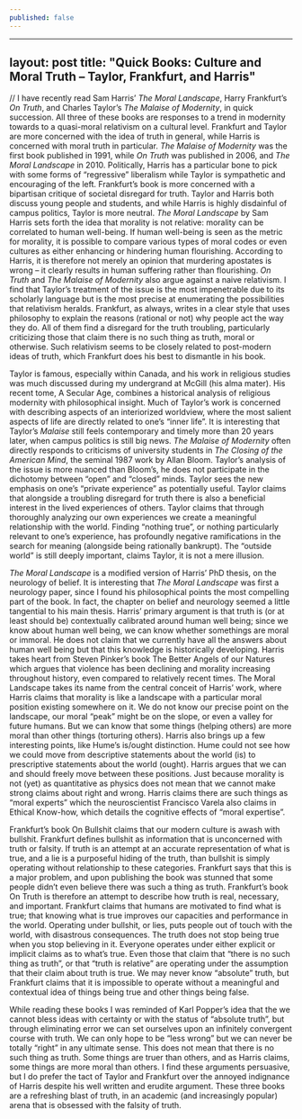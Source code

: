 ```yaml
---
published: false
---
```

---
layout: post
title: "Quick Books: Culture and Moral Truth – Taylor, Frankfurt, and Harris"
---

//	I have recently read Sam Harris’ _The Moral Landscape_, Harry Frankfurt’s _On Truth_, and Charles Taylor’s _The Malaise of Modernity_, in quick succession. All three of these books are responses to a trend in modernity towards to a quasi-moral relativism on a cultural level. Frankfurt and Taylor are more concerned with the idea of truth in general, while Harris is concerned with moral truth in particular. _The Malaise of Modernity_ was the first book published in 1991, while _On Truth_ was published in 2006, and _The Moral Landscape_ in 2010. Politically, Harris has a particular bone to pick with some forms of “regressive” liberalism while Taylor is sympathetic and encouraging of the left. Frankfurt’s book is more concerned with a bipartisan critique of societal disregard for truth. Taylor and Harris both discuss young people and students, and while Harris is highly disdainful of campus politics, Taylor is more neutral. 
	_The Moral Landscape_ by Sam Harris sets forth the idea that morality is not relative: morality can be correlated to human well-being. If human well-being is seen as the metric for morality, it is possible to compare various types of moral codes or even cultures as either enhancing or hindering human flourishing. According to Harris, it is therefore not merely an opinion that murdering apostates is wrong – it clearly results in human suffering rather than flourishing. _On Truth_ and _The Malaise of Modernity_ also argue against a naive relativism. I find that Taylor’s treatment of the issue is the most impenetrable due to its scholarly language but is the most precise at enumerating the possibilities that relativism heralds. Frankfurt, as always, writes in a clear style that uses philosophy to explain the reasons (rational or not) why people act the way they do. All of them find a disregard for the truth troubling, particularly criticizing those that claim there is no such thing as truth, moral or otherwise. Such relativism seems to be closely related to post-modern ideas of truth, which Frankfurt does his best to dismantle in his book.
    
Taylor is famous, especially within Canada, and his work in religious studies was much discussed during my undergrand at McGill (his alma mater). His recent tome, A Secular Age, combines a historical analysis  of religious modernity with philosophical insight. Much of Taylor’s work is concerned with describing aspects of an interiorized worldview, where the most salient aspects of life are directly related to one’s “inner life”. It is interesting that Taylor’s _Malaise_ still feels contemporary and timely more than 20 years later, when campus politics is still big news. _The Malaise of Modernity_ often directly responds to criticisms of university students in _The Closing of the American Mind_, the seminal 1987 work by Allan Bloom. Taylor’s analysis of the issue is more nuanced than Bloom’s, he does not participate in the dichotomy between “open” and “closed” minds. Taylor sees the new emphasis on one’s “private experience” as potentially useful. Taylor claims that alongside a troubling disregard for truth there is also a beneficial interest in the lived experiences of others. Taylor claims that through thoroughly analyzing our own experiences we create a meaningful relationship with the world. Finding “nothing true”, or nothing particularly relevant to one’s experience, has profoundly negative ramifications in the search for meaning (alongside being rationally bankrupt).  The “outside world” is still deeply important, claims Taylor, it is not a mere illusion.
    
_The Moral Landscape_ is a modified version of Harris’ PhD thesis, on the neurology of belief. It is interesting that _The Moral Landscape_ was first a neurology paper, since I found his philosophical points the most compelling part of the book. In fact, the chapter on belief and neurology seemed a little tangential to his main thesis. Harris’ primary argument is that truth is (or at least should be) contextually calibrated around human well being; since we know about human well being, we can know whether somethings are moral or immoral. He does not claim that we currently have all the answers about human well being but that this knowledge is historically developing. Harris takes heart from Steven Pinker’s book The Better Angels of our Natures which argues that violence has been declining and morality increasing throughout history, even compared to relatively recent times. The Moral Landscape takes its name from the central conceit of Harris’ work, where Harris claims that morality is like a landscape with a particular moral position existing somewhere on it. We do not know our precise point on the landscape, our moral “peak” might be on the slope, or even a valley for future humans. But we can know that some things (helping others) are more moral than other things (torturing others). Harris also brings up a few interesting points, like Hume’s is/ought distinction. Hume could not see how we could move from descriptive statements about the world (is) to prescriptive statements about the world (ought). Harris argues that we can and should freely move between these positions. Just because morality is not (yet) as quantitative as physics does not mean that we cannot make strong claims about right and wrong. Harris claims there are such things as “moral experts” which the neuroscientist Francisco Varela also claims in Ethical Know-how, which details the cognitive effects of “moral expertise”.
    
Frankfurt’s book On Bullshit claims that our modern culture is awash with bullshit. Frankfurt defines bullshit as information that is unconcerned with truth or falsity. If truth is an attempt at an accurate representation of what is true, and a lie is a purposeful hiding of the truth,  than bullshit is simply operating without relationship to these categories. Frankfurt says that this is a major problem, and upon publishing the book was stunned that some people didn’t even believe there was such a thing as truth. Frankfurt’s book On Truth is therefore an attempt to describe how truth is real, necessary, and important. Frankfurt claims that humans are motivated to find what is true; that knowing what is true improves our capacities and performance in the world. Operating under bullshit, or lies, puts people out of touch with the world, with disastrous consequences. The truth does not stop being true when you stop believing in it. Everyone operates under either explicit or implicit claims as to what’s true. Even those that claim that “there is no such thing as truth”, or that “truth is relative” are operating under the assumption that their claim about truth is true. We may never know “absolute” truth, but Frankfurt claims that it is impossible to operate without a meaningful and contextual idea of things being true and other things being false. 
    
While reading these books I was reminded of Karl Popper’s idea that the we cannot bless ideas with certainty or with the status of “absolute truth”, but through eliminating error we can set ourselves upon an infinitely convergent course with truth. We can only hope to be “less wrong” but we can never be totally “right” in any ultimate sense. This does not mean that there is no such thing as truth. Some things are truer than others, and as Harris claims, some things are more moral than others. I find these arguments persuasive, but I do prefer the tact of Taylor and Frankfurt over the annoyed indignance of Harris despite his well written and erudite argument. These three books are a refreshing blast of truth, in an academic (and increasingly popular) arena that is obsessed with the falsity of truth.
